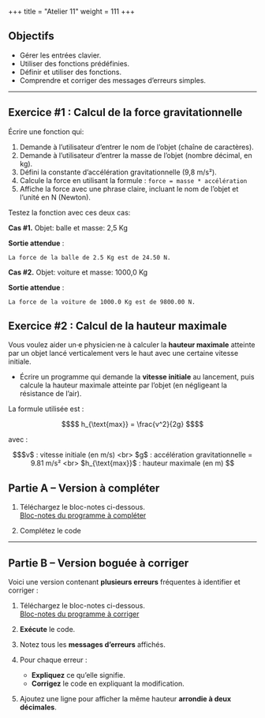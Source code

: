 +++
title = "Atelier 11"
weight = 111
+++

## Objectifs

* Gérer les entrées clavier.
* Utiliser des fonctions prédéfinies.
* Définir et utiliser des fonctions. 
* Comprendre et corriger des messages d’erreurs simples.

---

## Exercice #1 : Calcul de la force gravitationnelle

Écrire une fonction qui:

1. Demande à l’utilisateur d’entrer le nom de l’objet (chaîne de caractères).
2. Demande à l’utilisateur d’entrer la masse de l’objet (nombre décimal, en kg).
3. Défini la constante d’accélération gravitationnelle (9,8 m/s²).
4. Calcule la force en utilisant la formule : `force = masse * accélération`
5. Affiche la force avec une phrase claire, incluant le nom de l’objet et l’unité en N (Newton).

Testez la fonction avec ces deux cas:  

**Cas #1.** Objet: balle et masse: 2,5 Kg

**Sortie attendue** :
```
La force de la balle de 2.5 Kg est de 24.50 N.
```

**Cas #2.** Objet: voiture et masse: 1000,0 Kg

**Sortie attendue** :
```
La force de la voiture de 1000.0 Kg est de 9800.00 N.
```

## Exercice #2 : Calcul de la hauteur maximale

Vous voulez aider un·e physicien·ne à calculer la **hauteur maximale** atteinte par un objet lancé verticalement vers le haut avec une certaine vitesse initiale. 
* Écrire un programme qui demande la **vitesse initiale** au lancement, puis calcule la hauteur maximale atteinte par l’objet (en négligeant la résistance de l’air).

La formule utilisée est :
```math
$$
h_{\text{max}} = \frac{v^2}{2g}
$$
```

avec :

```math
$v$ : vitesse initiale (en m/s) <br>  
$g$ : accélération gravitationnelle = 9.81 m/s²  <br>
$h_{\text{max}}$ : hauteur maximale (en m)  
```

## Partie A – Version à compléter

1. Téléchargez le bloc-notes ci-dessous.  
[Bloc-notes du programme à compléter](https://python-a25.netlify.app/blocnotes/exercice2_partiea.ipynb)

2. Complétez le code

---

## Partie B – Version boguée à corriger

Voici une version contenant **plusieurs erreurs** fréquentes à identifier et corriger :

1. Téléchargez le bloc-notes ci-dessous.  
[Bloc-notes du programme à corriger](https://python-a25.netlify.app/blocnotes/exercice2_partieb.ipynb)

2. **Exécute** le code.
3. Notez tous les **messages d’erreurs** affichés.
4. Pour chaque erreur :
   * **Expliquez** ce qu’elle signifie.
   * **Corrigez** le code en expliquant la modification.
5. Ajoutez une ligne pour afficher la même hauteur **arrondie à deux décimales**.